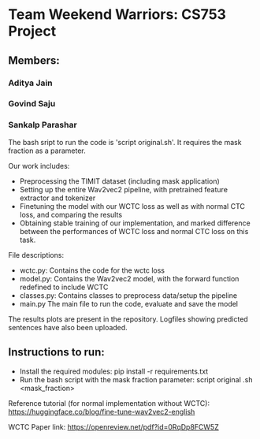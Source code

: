 # Team Weekend Warriors: CS753 Project

## Members:
### Aditya Jain
### Govind Saju
### Sankalp Parashar

The bash sript to run the code is 'script original.sh'. It requires the mask fraction as a parameter.

Our work includes:
* Preprocessing the TIMIT dataset (including mask application)
* Setting up the entire Wav2vec2 pipeline, with pretrained feature extractor and tokenizer
* Finetuning the model with our WCTC loss as well as with normal CTC loss, and comparing the results
* Obtaining stable training of our implementation, and marked difference between the performances of WCTC loss and normal CTC loss on this task. 

File descriptions:
* wctc.py: Contains the code for the wctc loss
* model.py: Contains the Wav2vec2 model, with the forward function redefined to include WCTC
* classes.py: Contains classes to preprocess data/setup the pipeline
* main.py The main file to run the code, evaluate and save the model

The results plots are present in the repository. Logfiles showing predicted sentences have also been uploaded.

## Instructions to run:
* Install the required modules: pip install -r requirements.txt
* Run the bash script with the mask fraction parameter: script original .sh <mask_fraction> 

Reference tutorial (for normal implementation without WCTC): https://huggingface.co/blog/fine-tune-wav2vec2-english

WCTC Paper link: https://openreview.net/pdf?id=0RqDp8FCW5Z
